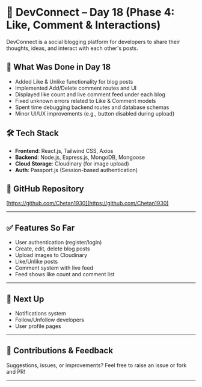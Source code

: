 # 🚀 DevConnect – Day 18 (Phase 4: Like, Comment & Interactions)

DevConnect is a social blogging platform for developers to share their thoughts, ideas, and interact with each other's posts.

## 📌 What Was Done in Day 18

- Added Like & Unlike functionality for blog posts
- Implemented Add/Delete comment routes and UI
- Displayed like count and live comment feed under each blog
- Fixed unknown errors related to Like & Comment models
- Spent time debugging backend routes and database schemas
- Minor UI/UX improvements (e.g., button disabled during upload)

## 🛠️ Tech Stack

- **Frontend**: React.js, Tailwind CSS, Axios
- **Backend**: Node.js, Express.js, MongoDB, Mongoose
- **Cloud Storage**: Cloudinary (for image upload)
- **Auth**: Passport.js (Session-based authentication)

## 🔗 GitHub Repository

[https://github.com/Chetan1930](https://github.com/Chetan1930)

---

## ✅ Features So Far

- User authentication (register/login)
- Create, edit, delete blog posts
- Upload images to Cloudinary
- Like/Unlike posts
- Comment system with live feed
- Feed shows like count and comment list

---

## 🚧 Next Up

- Notifications system
- Follow/Unfollow developers
- User profile pages

---

## 🤝 Contributions & Feedback

Suggestions, issues, or improvements? Feel free to raise an issue or fork and PR!

---


